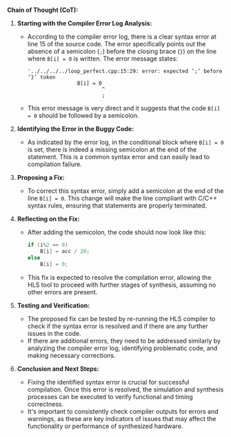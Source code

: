 **Chain of Thought (CoT):**

1. **Starting with the Compiler Error Log Analysis:**
   - According to the compiler error log, there is a clear syntax error at line 15 of the source code. The error specifically points out the absence of a semicolon (`;`) before the closing brace (`}`) on the line where `B[i] = 0` is written. The error message states:
     ```
     '../../../../loop_perfect.cpp:15:29: error: expected ‘;’ before ‘}’ token
                     B[i] = 0
                             ^
                             ;
     ```
   - This error message is very direct and it suggests that the code `B[i] = 0` should be followed by a semicolon.

2. **Identifying the Error in the Buggy Code:**
   - As indicated by the error log, in the conditional block where `B[i] = 0` is set, there is indeed a missing semicolon at the end of the statement. This is a common syntax error and can easily lead to compilation failure.

3. **Proposing a Fix:**
   - To correct this syntax error, simply add a semicolon at the end of the line `B[i] = 0`. This change will make the line compliant with C/C++ syntax rules, ensuring that statements are properly terminated.

4. **Reflecting on the Fix:**
   - After adding the semicolon, the code should now look like this:
     ```cpp
     if (i%2 == 0)
         B[i] = acc / 20;
     else
         B[i] = 0;
     ```
   - This fix is expected to resolve the compilation error, allowing the HLS tool to proceed with further stages of synthesis, assuming no other errors are present.

5. **Testing and Verification:**
   - The proposed fix can be tested by re-running the HLS compiler to check if the syntax error is resolved and if there are any further issues in the code.
   - If there are additional errors, they need to be addressed similarly by analyzing the compiler error log, identifying problematic code, and making necessary corrections.

6. **Conclusion and Next Steps:**
   - Fixing the identified syntax error is crucial for successful compilation. Once this error is resolved, the simulation and synthesis processes can be executed to verify functional and timing correctness.
   - It's important to consistently check compiler outputs for errors and warnings, as these are key indicators of issues that may affect the functionality or performance of synthesized hardware.